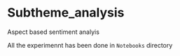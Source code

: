 # Subtheme_analysis

 Aspect based sentiment analyis

 All the experimennt has been done in ```Notebooks``` directory
